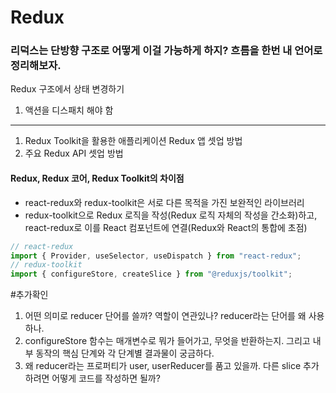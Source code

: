 # Redux

### 리덕스는 단방향 구조로 어떻게 이걸 가능하게 하지? 흐름을 한번 내 언어로 정리해보자.

Redux 구조에서 상태 변경하기

1. 액션을 디스패치 해야 함

---

1. Redux Toolkit을 활용한 애플리케이션 Redux 앱 셋업 방법
2. 주요 Redux API 셋업 방법

#### Redux, Redux 코어, Redux Toolkit의 차이점

- react-redux와 redux-toolkit은 서로 다른 목적을 가진 보완적인 라이브러리
- redux-toolkit으로 Redux 로직을 작성(Redux 로직 자체의 작성을 간소화)하고, react-redux로 이를 React 컴포넌트에 연결(Redux와 React의 통합에 초점)

```js
// react-redux
import { Provider, useSelector, useDispatch } from "react-redux";
// redux-toolkit
import { configureStore, createSlice } from "@reduxjs/toolkit";
```

#추가확인

1. 어떤 의미로 reducer 단어를 쓸까? 역할이 연관있나? reducer라는 단어를 왜 사용하나.
2. configureStore 함수는 매개변수로 뭐가 들어가고, 무엇을 반환하는지. 그리고 내부 동작의 핵심 단계와 각 단계별 결과물이 궁금하다.
3. 왜 reducer라는 프로퍼티가 user, userReducer를 품고 있을까. 다른 slice 추가하려면 어떻게 코드를 작성하면 될까?
